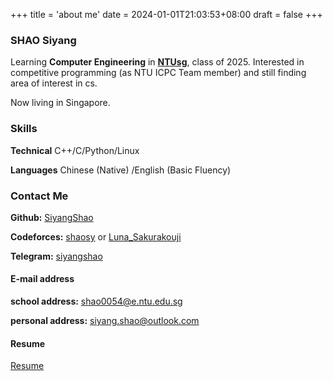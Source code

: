 +++
title = 'about me'
date = 2024-01-01T21:03:53+08:00
draft = false
+++

### SHAO Siyang

Learning **Computer Engineering** in [**NTUsg**](https://www.ntu.edu.sg/), class of 2025. Interested in competitive programming (as NTU ICPC Team member) and still finding area of interest in cs.

Now living in Singapore.

### Skills

**Technical** C++/C/Python/Linux

**Languages** Chinese (Native) /English (Basic Fluency)

### Contact Me

**Github:** [SiyangShao](https://github.com/SiyangShao)

**Codeforces:**    [shaosy](https://codeforces.com/profile/shaosy) or [Luna_Sakurakouji](https://codeforces.com/profile/Luna_Sakurakouji)

**Telegram:** [siyangshao](https://t.me/siyangshao)

#### E-mail address

**school address:** shao0054@e.ntu.edu.sg   

**personal address:** siyang.shao@outlook.com

#### Resume

[Resume](https://siyangshao.github.io/resume/main.pdf)